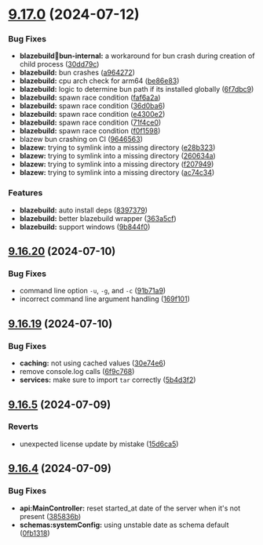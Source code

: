 # [9.17.0](https://github.com/onesoft-sudo/sudobot/compare/v9.16.20...v9.17.0) (2024-07-12)


### Bug Fixes

* **blazebuild:bug:bun-internal:** a workaround for bun crash during creation of child process ([30dd79c](https://github.com/onesoft-sudo/sudobot/commit/30dd79c358b5490e81b2d453603c617ba89e2a86))
* **blazebuild:** bun crashes ([a964272](https://github.com/onesoft-sudo/sudobot/commit/a964272fa0e03bd1333eb50dc1c2aa8915d29283))
* **blazebuild:** cpu arch check for arm64 ([be86e83](https://github.com/onesoft-sudo/sudobot/commit/be86e831a6187b22b0bd426f47520423ad15cb75))
* **blazebuild:** logic to determine bun path if its installed globally ([6f7dbc9](https://github.com/onesoft-sudo/sudobot/commit/6f7dbc91a5b8f81d22f4393c7ce4c0fff1498e56))
* **blazebuild:** spawn race condition ([faf6a2a](https://github.com/onesoft-sudo/sudobot/commit/faf6a2ae4a9d7a9c9f750e762a77f8992f2e34b2))
* **blazebuild:** spawn race condition ([36d0ba6](https://github.com/onesoft-sudo/sudobot/commit/36d0ba6ed52a0565002e18124119edb84fd58fab))
* **blazebuild:** spawn race condition ([e4300e2](https://github.com/onesoft-sudo/sudobot/commit/e4300e2185da6cf5d3438c8df1a5b42937138a0d))
* **blazebuild:** spawn race condition ([71f4ce0](https://github.com/onesoft-sudo/sudobot/commit/71f4ce0737b70af1d3e011a2c84e275184a6b586))
* **blazebuild:** spawn race condition ([f0f1598](https://github.com/onesoft-sudo/sudobot/commit/f0f1598dfee4a6981f2957a1fef769686125781f))
* blazew bun crashing on CI ([9646563](https://github.com/onesoft-sudo/sudobot/commit/9646563635dd62b80aa35a7165deec3eb0ff2747))
* **blazew:** trying to symlink into a missing directory ([e28b323](https://github.com/onesoft-sudo/sudobot/commit/e28b3232c12349858f4ff999da9f906f1070d43c))
* **blazew:** trying to symlink into a missing directory ([260634a](https://github.com/onesoft-sudo/sudobot/commit/260634a6208818a3009256d6cb64479c92bde1d7))
* **blazew:** trying to symlink into a missing directory ([f207949](https://github.com/onesoft-sudo/sudobot/commit/f207949b5dfda5c5baaf5e1e816972e21edfa624))
* **blazew:** trying to symlink into a missing directory ([ac74c34](https://github.com/onesoft-sudo/sudobot/commit/ac74c343917c755a5c60abaa8a0fcd04710841e4))


### Features

* **blazebuild:** auto install deps ([8397379](https://github.com/onesoft-sudo/sudobot/commit/83973795ab04bd5dd9b7c9a50903fe4805a3375e))
* **blazebuild:** better blazebuild wrapper ([363a5cf](https://github.com/onesoft-sudo/sudobot/commit/363a5cf6039682321053abb91dce78b2e0215bd5))
* **blazebuild:** support windows ([9b844f0](https://github.com/onesoft-sudo/sudobot/commit/9b844f02e5de9caafc8594e5ab95092e561f1923))



## [9.16.20](https://github.com/onesoft-sudo/sudobot/compare/v9.16.19...v9.16.20) (2024-07-10)


### Bug Fixes

* command line option `-u`, `-g`, and `-c` ([91b71a9](https://github.com/onesoft-sudo/sudobot/commit/91b71a9297ef53a7befc2cbfa33cb03b3d00f889))
* incorrect command line argument handling ([169f101](https://github.com/onesoft-sudo/sudobot/commit/169f1018a2f5d954081a2dcbd63a94fbaab45337))



## [9.16.19](https://github.com/onesoft-sudo/sudobot/compare/v9.16.5...v9.16.19) (2024-07-10)


### Bug Fixes

* **caching:** not using cached values ([30e74e6](https://github.com/onesoft-sudo/sudobot/commit/30e74e677a667a33b7f86bba08d9284feed69a85))
* remove console.log calls ([6f9c768](https://github.com/onesoft-sudo/sudobot/commit/6f9c768a7f99cbba99a40d9526698f11fa07e43a))
* **services:** make sure to import `tar` correctly ([5b4d3f2](https://github.com/onesoft-sudo/sudobot/commit/5b4d3f21c3d2410e82b9a5be7a8f7953d3473a30))



## [9.16.5](https://github.com/onesoft-sudo/sudobot/compare/v9.16.4...v9.16.5) (2024-07-09)


### Reverts

* unexpected license update by mistake ([15d6ca5](https://github.com/onesoft-sudo/sudobot/commit/15d6ca531fd913b333c88d597a41417deff2f6f9))



## [9.16.4](https://github.com/onesoft-sudo/sudobot/compare/v9.16.3...v9.16.4) (2024-07-09)


### Bug Fixes

* **api:MainController:** reset started_at date of the server when it's not present ([385836b](https://github.com/onesoft-sudo/sudobot/commit/385836b5b8fa7b99a92eae3622e0ffd5c238ef92))
* **schemas:systemConfig:** using unstable date as schema default ([0fb1318](https://github.com/onesoft-sudo/sudobot/commit/0fb1318923b307197a87a6409fad395ad443e112))



